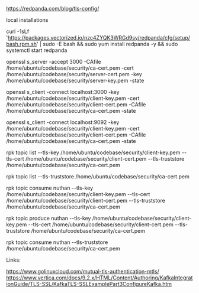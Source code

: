 https://redpanda.com/blog/tls-config/




local installations

curl -1sLf 'https://packages.vectorized.io/nzc4ZYQK3WRGd9sy/redpanda/cfg/setup/bash.rpm.sh' | sudo -E bash && sudo yum install redpanda -y && sudo systemctl start redpanda


openssl s_server -accept 3000 -CAfile /home/ubuntu/codebase/security/ca-cert.pem  -cert /home/ubuntu/codebase/security/server-cert.pem -key /home/ubuntu/codebase/security/server-key.pem  -state


openssl s_client -connect localhost:3000 -key /home/ubuntu/codebase/security/client-key.pem  -cert /home/ubuntu/codebase/security/client-cert.pem -CAfile /home/ubuntu/codebase/security/ca-cert.pem -state



 openssl s_client -connect localhost:9092 -key /home/ubuntu/codebase/security/client-key.pem  -cert /home/ubuntu/codebase/security/client-cert.pem -CAfile /home/ubuntu/codebase/security/ca-cert.pem -state


 rpk topic list --tls-key /home/ubuntu/codebase/security/client-key.pem --tls-cert /home/ubuntu/codebase/security/client-cert.pem --tls-truststore /home/ubuntu/codebase/security/ca-cert.pem

 rpk topic list --tls-truststore /home/ubuntu/codebase/security/ca-cert.pem

 rpk topic consume nuthan --tls-key /home/ubuntu/codebase/security/client-key.pem --tls-cert /home/ubuntu/codebase/security/client-cert.pem --tls-truststore /home/ubuntu/codebase/security/ca-cert.pem


rpk topic produce nuthan --tls-key /home/ubuntu/codebase/security/client-key.pem --tls-cert /home/ubuntu/codebase/security/client-cert.pem --tls-truststore /home/ubuntu/codebase/security/ca-cert.pem

rpk topic consume nuthan  --tls-truststore /home/ubuntu/codebase/security/ca-cert.pem

Links:

https://www.golinuxcloud.com/mutual-tls-authentication-mtls/
https://www.vertica.com/docs/9.2.x/HTML/Content/Authoring/KafkaIntegrationGuide/TLS-SSL/KafkaTLS-SSLExamplePart3ConfigureKafka.htm
